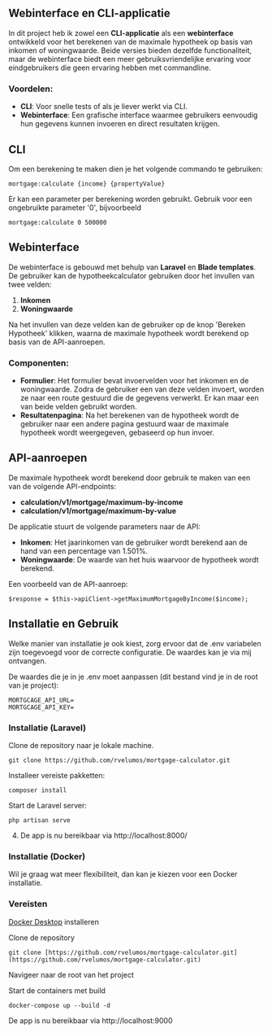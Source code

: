 
## Webinterface en CLI-applicatie

In dit project heb ik zowel een **CLI-applicatie** als een **webinterface** ontwikkeld voor het berekenen van de maximale hypotheek op basis van inkomen of woningwaarde. Beide versies bieden dezelfde functionaliteit, maar de webinterface biedt een meer gebruiksvriendelijke ervaring voor eindgebruikers die geen ervaring hebben met commandline.

### Voordelen:
- **CLI**: Voor snelle tests of als je liever werkt via CLI.
- **Webinterface**: Een grafische interface waarmee gebruikers eenvoudig hun gegevens kunnen invoeren en direct resultaten krijgen.

## CLI
Om een berekening te maken dien je het volgende commando te gebruiken:

    mortgage:calculate {income} {propertyValue}  


Er kan een parameter per berekening worden gebruikt. Gebruik voor een ongebruikte parameter '0', bijvoorbeeld

    mortgage:calculate 0 500000  

## Webinterface

De webinterface is gebouwd met behulp van **Laravel** en **Blade templates**. De gebruiker kan de hypotheekcalculator gebruiken door het invullen van twee velden:
1. **Inkomen**
2. **Woningwaarde**

Na het invullen van deze velden kan de gebruiker op de knop 'Bereken Hypotheek' klikken, waarna de maximale hypotheek wordt berekend op basis van de API-aanroepen.

### Componenten:
- **Formulier**: Het formulier bevat invoervelden voor het inkomen en de woningwaarde. Zodra de gebruiker een van deze velden invoert, worden ze naar een route gestuurd die de gegevens verwerkt. Er kan maar een van beide velden gebruikt worden.
- **Resultatenpagina**: Na het berekenen van de hypotheek wordt de gebruiker naar een andere pagina gestuurd waar de maximale hypotheek wordt weergegeven, gebaseerd op hun invoer.

## API-aanroepen

De maximale hypotheek wordt berekend door gebruik te maken van een van de volgende API-endpoints:
- **calculation/v1/mortgage/maximum-by-income**
- **calculation/v1/mortgage/maximum-by-value**

De applicatie stuurt de volgende parameters naar de API:
- **Inkomen**: Het jaarinkomen van de gebruiker wordt berekend aan de hand van een percentage van 1.501%.
- **Woningwaarde**: De waarde van het huis waarvoor de hypotheek wordt berekend.

Een voorbeeld van de API-aanroep:

    $response = $this->apiClient->getMaximumMortgageByIncome($income);  


## Installatie en Gebruik

Welke manier van installatie je ook kiest, zorg ervoor dat de .env variabelen zijn toegevoegd voor de correcte configuratie. De waardes kan je via mij ontvangen.

De waardes die je in je .env moet aanpassen (dit bestand vind je in de root van je project):


    MORTGCAGE_API_URL=  
    MORTGCAGE_API_KEY=


### Installatie (Laravel)
Clone de repository naar je lokale machine.

    git clone https://github.com/rvelumos/mortgage-calculator.git  

Installeer vereiste pakketten:

    composer install   

Start de Laravel server:

    php artisan serve  

4.  De app is nu bereikbaar via http://localhost:8000/

### Installatie (Docker)

Wil je graag wat meer flexibiliteit, dan kan je kiezen voor een Docker installatie.

### Vereisten
[Docker Desktop](https://www.docker.com/products/docker-desktop) installeren

Clone de repository

    git clone [https://github.com/rvelumos/mortgage-calculator.git](https://github.com/rvelumos/mortgage-calculator.git)

Navigeer naar de root van het project

Start de containers met build

    docker-compose up --build -d

De app is nu bereikbaar via http://localhost:9000
